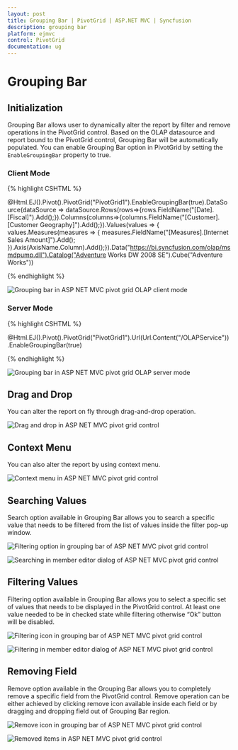 ```yaml
---
layout: post
title: Grouping Bar | PivotGrid | ASP.NET MVC | Syncfusion
description: grouping bar
platform: ejmvc
control: PivotGrid
documentation: ug
---
```


# Grouping Bar

## Initialization

Grouping Bar allows user to dynamically alter the report by filter and remove operations in the PivotGrid control. Based on the OLAP datasource and report bound to the PivotGrid control, Grouping Bar will be automatically populated. You can enable Grouping Bar option in PivotGrid by setting the `EnableGroupingBar` property to true.

### Client Mode

{% highlight CSHTML %}

@Html.EJ().Pivot().PivotGrid("PivotGrid1").EnableGroupingBar(true).DataSource(dataSource => dataSource.Rows(rows=>{rows.FieldName("[Date].[Fiscal]").Add();}).Columns(columns=>{columns.FieldName("[Customer].[Customer Geography]").Add();}).Values(values => { values.Measures(measures => { measures.FieldName("[Measures].[Internet Sales Amount]").Add(); }).Axis(AxisName.Column).Add();}).Data("https://bi.syncfusion.com/olap/msmdpump.dll").Catalog("Adventure Works DW 2008 SE").Cube("Adventure Works"))

{% endhighlight %}

![Grouping bar in ASP NET MVC pivot grid OLAP client mode](Grouping-Bar_images/OlapGroupingbar.png)

### Server Mode

{% highlight CSHTML %}

@Html.EJ().Pivot().PivotGrid("PivotGrid1").Url(Url.Content("/OLAPService")).EnableGroupingBar(true)

{% endhighlight %}

![Grouping bar in ASP NET MVC pivot grid OLAP server mode](Grouping-Bar_images/OlapServerModeGB.png)

## Drag and Drop

You can alter the report on fly through drag-and-drop operation.

![Drag and drop in ASP NET MVC pivot grid control](Grouping-Bar_images/GBar_Olap.png)

## Context Menu

You can also alter the report by using context menu.

![Context menu in ASP NET MVC pivot grid control](Grouping-Bar_images/CMenu_Olap.png)

## Searching Values

Search option available in Grouping Bar allows you to search a specific value that needs to be filtered from the list of values inside the filter pop-up window.

![Filtering option in grouping bar of ASP NET MVC pivot grid control](Grouping-Bar_images/OlapFilterIcon.png)

![Searching in member editor dialog of ASP NET MVC pivot grid control](Grouping-Bar_images/olapclientsearching.png)

## Filtering Values

Filtering option available in Grouping Bar allows you to select a specific set of values that needs to be displayed in the PivotGrid control. At least one value needed to be in checked state while filtering otherwise “Ok” button will be disabled.

![Filtering icon in grouping bar of ASP NET MVC pivot grid control](Grouping-Bar_images/OlapFiltericon.png)

![Filtering in member editor dialog of ASP NET MVC pivot grid control](Grouping-Bar_images/OlapFiltering.png)

## Removing Field

Remove option available in the Grouping Bar allows you to completely remove a specific field from the PivotGrid control. Remove operation can be either achieved by clicking remove icon available inside each field or by dragging and dropping field out of Grouping Bar region.

![Remove icon in grouping bar of ASP NET MVC pivot grid control](Grouping-Bar_images/OlapRemoveicon.png)

![Removed items in ASP NET MVC pivot grid control](Grouping-Bar_images/OlapRemove.png)

